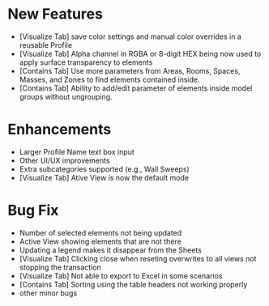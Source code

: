 # New Features
- [Visualize Tab] save color settings and manual color overrides in a reusable Profile
- [Visualize Tab] Alpha channel in RGBA or 8-digit HEX being now used to apply surface transparency to elements
- [Contains Tab] Use more parameters from Areas, Rooms, Spaces, Masses, and Zones to find elements contained inside.
- [Contains Tab] Ability to add/edit parameter of elements inside model groups without ungrouping.

# Enhancements 
- Larger Profile Name text box input 
- Other UI/UX improvements 
- Extra subcategories supported (e.g., Wall Sweeps)
- [Visualize Tab] Ative View is now the default mode

# Bug Fix
- Number of selected elements not being updated
- Active View showing elements that are not there
- Updating a legend makes it disappear from the Sheets
- [Visualize Tab] Clicking close when reseting overwrites to all views not stopping the transaction
- [Visualize Tab] Not able to export to Excel in some scenarios
- [Contains Tab] Sorting using the table headers not working properly
- other minor bugs
